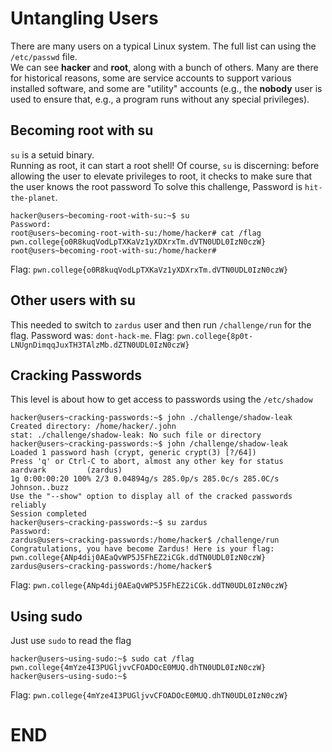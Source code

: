 # Untangling Users

There are many users on a typical Linux system. The full list can using the `/etc/passwd` file.  
We can see **hacker** and **root**, along with a bunch of others. Many are there for historical reasons, some are service accounts to support various installed software, and some are "utility" accounts (e.g., the **nobody** user is used to ensure that, e.g., a program runs without any special privileges).

## Becoming root with su

`su` is a setuid binary.  
Running as root, it can start a root shell! Of course, `su` is discerning: before allowing the user to elevate privileges to root, it checks to make sure that the user knows the root password
To solve this challenge, Password is `hit-the-planet`.
```
hacker@users~becoming-root-with-su:~$ su
Password: 
root@users~becoming-root-with-su:/home/hacker# cat /flag
pwn.college{o0R8kuqVodLpTXKaVz1yXDXrxTm.dVTN0UDL0IzN0czW}
root@users~becoming-root-with-su:/home/hacker# 
```

Flag: `pwn.college{o0R8kuqVodLpTXKaVz1yXDXrxTm.dVTN0UDL0IzN0czW}`

## Other users with su

This needed to switch to `zardus` user and then run `/challenge/run` for the flag. Password was: `dont-hack-me`.
Flag: `pwn.college{8p0t-LNUgnDimqqJuxTH3TAlzMb.dZTN0UDL0IzN0czW}`

## Cracking Passwords

This level is about how to get access to passwords using the `/etc/shadow` 

```
hacker@users~cracking-passwords:~$ john ./challenge/shadow-leak
Created directory: /home/hacker/.john
stat: ./challenge/shadow-leak: No such file or directory
hacker@users~cracking-passwords:~$ john /challenge/shadow-leak
Loaded 1 password hash (crypt, generic crypt(3) [?/64])
Press 'q' or Ctrl-C to abort, almost any other key for status
aardvark         (zardus)
1g 0:00:00:20 100% 2/3 0.04894g/s 285.0p/s 285.0c/s 285.0C/s Johnson..buzz
Use the "--show" option to display all of the cracked passwords reliably
Session completed
hacker@users~cracking-passwords:~$ su zardus
Password: 
zardus@users~cracking-passwords:/home/hacker$ /challenge/run
Congratulations, you have become Zardus! Here is your flag:
pwn.college{ANp4dij0AEaQvWP5J5FhEZ2iCGk.ddTN0UDL0IzN0czW}
zardus@users~cracking-passwords:/home/hacker$ 
```

Flag: `pwn.college{ANp4dij0AEaQvWP5J5FhEZ2iCGk.ddTN0UDL0IzN0czW}`

## Using sudo

Just use `sudo` to read the flag

```
hacker@users~using-sudo:~$ sudo cat /flag
pwn.college{4mYze4I3PUGljvvCFOADOcE0MUQ.dhTN0UDL0IzN0czW}
hacker@users~using-sudo:~$ 
```
Flag: `pwn.college{4mYze4I3PUGljvvCFOADOcE0MUQ.dhTN0UDL0IzN0czW}`

# END
